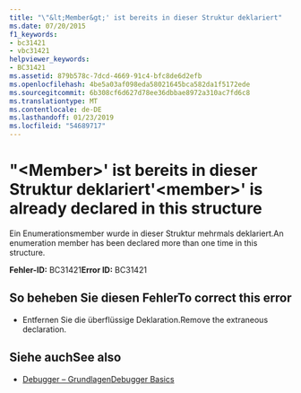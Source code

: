 ```yaml
---
title: "\"&lt;Member&gt;' ist bereits in dieser Struktur deklariert"
ms.date: 07/20/2015
f1_keywords:
- bc31421
- vbc31421
helpviewer_keywords:
- BC31421
ms.assetid: 879b578c-7dcd-4669-91c4-bfc8de6d2efb
ms.openlocfilehash: 4be5a03af098eda58021645bca582da1f5172ede
ms.sourcegitcommit: 6b308cf6d627d78ee36dbbae8972a310ac7fd6c8
ms.translationtype: MT
ms.contentlocale: de-DE
ms.lasthandoff: 01/23/2019
ms.locfileid: "54689717"
---
```

# <a name="ltmembergt-is-already-declared-in-this-structure"></a><span data-ttu-id="62dc8-102">"&lt;Member&gt;' ist bereits in dieser Struktur deklariert</span><span class="sxs-lookup"><span data-stu-id="62dc8-102">'&lt;member&gt;' is already declared in this structure</span></span>
<span data-ttu-id="62dc8-103">Ein Enumerationsmember wurde in dieser Struktur mehrmals deklariert.</span><span class="sxs-lookup"><span data-stu-id="62dc8-103">An enumeration member has been declared more than one time in this structure.</span></span>  
  
 <span data-ttu-id="62dc8-104">**Fehler-ID:** BC31421</span><span class="sxs-lookup"><span data-stu-id="62dc8-104">**Error ID:** BC31421</span></span>  
  
## <a name="to-correct-this-error"></a><span data-ttu-id="62dc8-105">So beheben Sie diesen Fehler</span><span class="sxs-lookup"><span data-stu-id="62dc8-105">To correct this error</span></span>  
  
-   <span data-ttu-id="62dc8-106">Entfernen Sie die überflüssige Deklaration.</span><span class="sxs-lookup"><span data-stu-id="62dc8-106">Remove the extraneous declaration.</span></span>  
  
## <a name="see-also"></a><span data-ttu-id="62dc8-107">Siehe auch</span><span class="sxs-lookup"><span data-stu-id="62dc8-107">See also</span></span>
- [<span data-ttu-id="62dc8-108">Debugger – Grundlagen</span><span class="sxs-lookup"><span data-stu-id="62dc8-108">Debugger Basics</span></span>](/visualstudio/debugger/debugger-basics)
